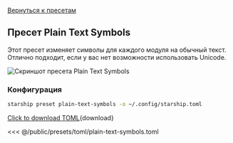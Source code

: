 [Вернуться к пресетам](./#plain-text-symbols)

## Пресет Plain Text Symbols

Этот пресет изменяет символы для каждого модуля на обычный текст. Отлично подходит, если у вас нет возможности использовать Unicode.

![Скриншот пресета Plain Text Symbols](/presets/img/plain-text-symbols.png)

### Конфигурация

```sh
starship preset plain-text-symbols -o ~/.config/starship.toml
```

[Click to download TOML](/presets/toml/plain-text-symbols.toml){download}

<<< @/public/presets/toml/plain-text-symbols.toml
